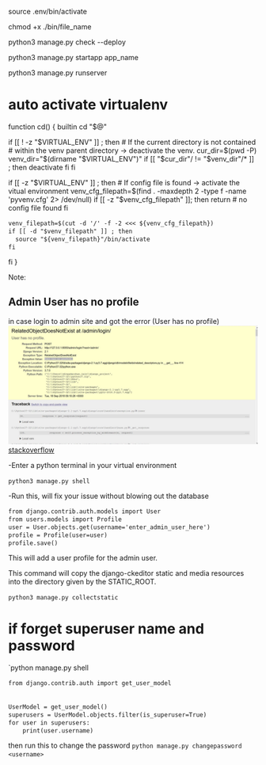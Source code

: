 source .env/bin/activate

chmod +x ./bin/file_name

<!-- checklist of settings -->
python3 manage.py check --deploy


<!-- to get new app(folder) install -->
python3 manage.py startapp app_name


<!-- Run the development web server  -->
python3 manage.py runserver
<!--  -->
# auto activate virtualenv
function cd() {
  builtin cd "$@"

  if [[ ! -z "$VIRTUAL_ENV" ]] ; then
    # If the current directory is not contained
    # within the venv parent directory -> deactivate the venv.
    cur_dir=$(pwd -P)
    venv_dir="$(dirname "$VIRTUAL_ENV")"
    if [[ "$cur_dir"/ != "$venv_dir"/* ]] ; then
      deactivate
    fi
  fi

  if [[ -z "$VIRTUAL_ENV" ]] ; then
    # If config file is found -> activate the vitual environment
    venv_cfg_filepath=$(find . -maxdepth 2 -type f -name 'pyvenv.cfg' 2> /dev/null)
    if [[ -z "$venv_cfg_filepath" ]]; then
      return # no config file found
    fi

    venv_filepath=$(cut -d '/' -f -2 <<< ${venv_cfg_filepath})
    if [[ -d "$venv_filepath" ]] ; then
      source "${venv_filepath}"/bin/activate
    fi
  fi
}

<!--  -->

Note:
## Admin User has no profile
in case login to admin site and got the error (User has no profile) ![Alt text](image.png)
[stackoverflow](https://stackoverflow.com/questions/52385596/relatedobjectdoesnotexist-at-admin-login-user-has-no-profile)

-Enter a python terminal in your virtual environment

```python3 manage.py shell```

-Run this, will fix your issue without blowing out the database
```
from django.contrib.auth.models import User
from users.models import Profile
user = User.objects.get(username='enter_admin_user_here')
profile = Profile(user=user)
profile.save()
```

This will add a user profile for the admin user.

This command will copy the django-ckeditor static and media resources into the directory given by the STATIC_ROOT.

`python3 manage.py collectstatic`

# if forget superuser name and password
`python manage.py shell  
```
from django.contrib.auth import get_user_model


UserModel = get_user_model()
superusers = UserModel.objects.filter(is_superuser=True)
for user in superusers:
    print(user.username)
```
then run this to change the password 
`python manage.py changepassword <username>`
